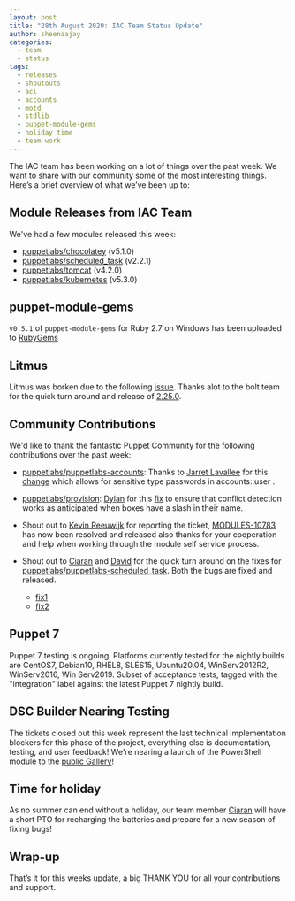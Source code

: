 ```yaml
---
layout: post
title: "28th August 2020: IAC Team Status Update"
author: sheenaajay
categories:
  - team
  - status
tags:
  - releases
  - shoutouts
  - acl
  - accounts
  - motd
  - stdlib
  - puppet-module-gems
  - holiday time
  - team work
---
```


The IAC team has been working on a lot of things over the past week.
We want to share with our community some of the most interesting things.
Here’s a brief overview of what we’ve been up to:

## Module Releases from IAC Team
We've had a few modules released this week:
- [puppetlabs/chocolatey](https://github.com/puppetlabs/puppetlabs-chocolatey) (v5.1.0)
- [puppetlabs/scheduled_task](https://github.com/puppetlabs/puppetlabs-scheduled_task) (v2.2.1)
- [puppetlabs/tomcat](https://github.com/puppetlabs/puppetlabs-tomcat) (v4.2.0)
- [puppetlabs/kubernetes](https://github.com/puppetlabs/puppetlabs-kubernetes) (v5.3.0)

## puppet-module-gems
 `v0.5.1` of `puppet-module-gems` for Ruby 2.7 on Windows has been uploaded to [RubyGems](https://rubygems.org/)

## Litmus
Litmus was borken due to the following [issue](https://github.com/puppetlabs/bolt/issues/2117).
Thanks alot to the bolt team for the quick turn around and release of [2.25.0](https://rubygems.org/gems/bolt).

## Community Contributions
We'd like to thank the fantastic Puppet Community for the following contributions over the past week:

- [puppetlabs/puppetlabs-accounts](https://github.com/puppetlabs/puppetlabs-accounts): Thanks to [Jarret Lavallee][jarretlavallee] for this [change](https://github.com/puppetlabs/puppetlabs-accounts/pull/333) which allows for sensitive type passwords in accounts::user .
- [puppetlabs/provision](https://github.com/puppetlabs/provision): [Dylan][dylanratcliffe] for this [fix](https://github.com/puppetlabs/provision/pull/94) to ensure that conflict detection works as anticipated when boxes have a slash in their name.

- Shout out to [Kevin Reeuwijk][kreeuwijk] for reporting the ticket, [MODULES-10783](https://tickets.puppetlabs.com/browse/MODULES-10783) has now been resolved and released also thanks for your cooperation and help when working through the module self service process.

- Shout out to [Ciaran][sanfrancrisko] and [David][david22swan] for the quick turn around on the fixes for [puppetlabs/puppetlabs-scheduled_task](https://github.com/puppetlabs/puppetlabs-scheduled_task). Both the bugs are fixed and released.
  - [fix1](https://github.com/puppetlabs/puppetlabs-scheduled_task/pull/161)
  - [fix2](https://github.com/puppetlabs/puppetlabs-scheduled_task/pull/158)

## Puppet 7
Puppet 7 testing is ongoing. Platforms currently tested for the nightly builds are CentOS7, Debian10, RHEL8, SLES15, Ubuntu20.04, WinServ2012R2, WinServ2016, Win Serv2019. Subset of acceptance tests, tagged with the "integration" label against the latest Puppet 7 nightly build.

## DSC Builder Nearing Testing

The tickets closed out this week represent the last technical implementation blockers for this phase of the project, everything else is documentation, testing, and user feedback! We're nearing a launch of the PowerShell module to the [public Gallery](https://powershellgallery.com)!

## Time for holiday
As no summer can end without a holiday, our team member [Ciaran][sanfrancrisko] will have a short PTO for recharging the batteries and prepare for a new season of fixing bugs!

## Wrap-up
That’s it for this weeks update, a big THANK YOU for all your contributions and support.

[dylanratcliffe]:             https://github.com/dylanratcliffe
[jarretlavallee]:             https://github.com/jarretlavallee
[kreeuwijk]:                  https://github.com/kreeuwijk
[sanfrancrisko]:              https://github.com/sanfrancrisko
[david22swan]:                https://github.com/david22swan
[carabasdaniel]:              https://github.com/carabasdaniel
